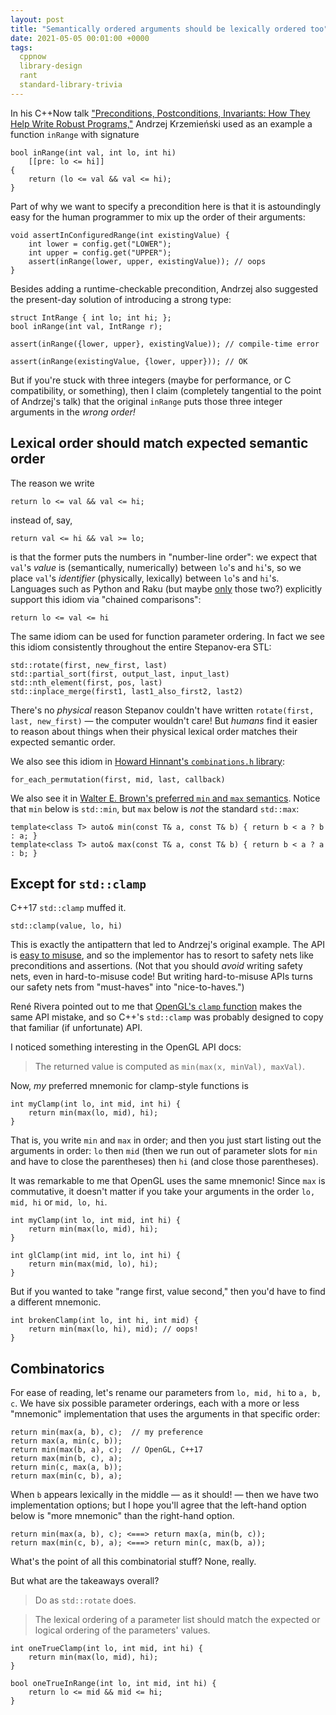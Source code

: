 ```yaml
---
layout: post
title: "Semantically ordered arguments should be lexically ordered too"
date: 2021-05-05 00:01:00 +0000
tags:
  cppnow
  library-design
  rant
  standard-library-trivia
---
```


In his C++Now talk
["Preconditions, Postconditions, Invariants: How They Help Write Robust Programs,"](https://cppnow2021.sched.com/event/hhkp/)
Andrzej Krzemieński used as an example a function `inRange` with signature

    bool inRange(int val, int lo, int hi)
        [[pre: lo <= hi]]
    {
        return (lo <= val && val <= hi);
    }

Part of why we want to specify a precondition here is that it is astoundingly
easy for the human programmer to mix up the order of their arguments:

    void assertInConfiguredRange(int existingValue) {
        int lower = config.get("LOWER");
        int upper = config.get("UPPER");
        assert(inRange(lower, upper, existingValue)); // oops
    }

Besides adding a runtime-checkable precondition, Andrzej also suggested the
present-day solution of introducing a strong type:

    struct IntRange { int lo; int hi; };
    bool inRange(int val, IntRange r);

    assert(inRange({lower, upper}, existingValue)); // compile-time error

    assert(inRange(existingValue, {lower, upper})); // OK

But if you're stuck with three integers (maybe for performance,
or C compatibility, or something), then I claim (completely tangential to
the point of Andrzej's talk) that the original `inRange` puts those three
integer arguments in the _wrong order!_


## Lexical order should match expected semantic order

The reason we write

    return lo <= val && val <= hi;

instead of, say,

    return val <= hi && val >= lo;

is that the former puts the numbers in "number-line order": we expect
that `val`'s _value_ is (semantically, numerically) between `lo`'s and `hi`'s, so we
place `val`'s _identifier_ (physically, lexically) between `lo`'s and `hi`'s.
Languages such as Python and Raku (but maybe [only](https://softwareengineering.stackexchange.com/questions/316969/)
those two?) explicitly support this idiom via "chained comparisons":

    return lo <= val <= hi

The same idiom can be used for function parameter ordering.
In fact we see this idiom consistently throughout the entire Stepanov-era STL:

    std::rotate(first, new_first, last)
    std::partial_sort(first, output_last, input_last)
    std::nth_element(first, pos, last)
    std::inplace_merge(first1, last1_also_first2, last2)

There's no _physical_ reason Stepanov couldn't have written `rotate(first, last, new_first)` —
the computer wouldn't care! But _humans_ find it easier to reason about things when their
physical lexical order matches their expected semantic order.

We also see this idiom in [Howard Hinnant's `combinations.h` library](https://howardhinnant.github.io/combinations/combinations.html):

    for_each_permutation(first, mid, last, callback)

We also see it in [Walter E. Brown's preferred `min` and `max` semantics](https://www.youtube.com/watch?v=e-TNCbX8mOQ&t=504s).
Notice that `min` below is `std::min`, but `max` below is _not_ the standard `std::max`:

    template<class T> auto& min(const T& a, const T& b) { return b < a ? b : a; }
    template<class T> auto& max(const T& a, const T& b) { return b < a ? a : b; }


## Except for `std::clamp`

C++17 `std::clamp` muffed it.

    std::clamp(value, lo, hi)

This is exactly the antipattern that led to Andrzej's original example.
The API is [easy to misuse](https://www.oreilly.com/library/view/97-things-every/9780596809515/ch55.html),
and so the implementor has to resort to safety nets like preconditions and
assertions. (Not that you should _avoid_ writing safety nets, even in
hard-to-misuse code! But writing hard-to-misuse APIs turns our safety
nets from "must-haves" into "nice-to-haves.")

René Rivera pointed out to me that [OpenGL's `clamp` function](https://docs.gl/sl4/clamp)
makes the same API mistake, and so C++'s `std::clamp` was probably designed to
copy that familiar (if unfortunate) API.

I noticed something interesting in the OpenGL API docs:

> The returned value is computed as `min(max(x, minVal), maxVal)`.

Now, _my_ preferred mnemonic for clamp-style functions is

    int myClamp(int lo, int mid, int hi) {
        return min(max(lo, mid), hi);
    }

That is, you write `min` and `max` in order; and then you just start listing
out the arguments in order: `lo` then `mid` (then we run out of parameter
slots for `min` and have to close the parentheses) then `hi` (and close those
parentheses).

It was remarkable to me that OpenGL uses the same mnemonic! Since `max` is
commutative, it doesn't matter if you take your arguments in the order `lo, mid, hi`
or `mid, lo, hi`.

    int myClamp(int lo, int mid, int hi) {
        return min(max(lo, mid), hi);
    }

    int glClamp(int mid, int lo, int hi) {
        return min(max(mid, lo), hi);
    }

But if you wanted to take "range first, value second," then you'd have to find
a different mnemonic.

    int brokenClamp(int lo, int hi, int mid) {
        return min(max(lo, hi), mid); // oops!
    }


## Combinatorics

For ease of reading, let's rename our parameters from `lo, mid, hi` to `a, b, c`.
We have six possible parameter orderings, each with a more or less "mnemonic" implementation
that uses the arguments in that specific order:

    return min(max(a, b), c);  // my preference
    return max(a, min(c, b));
    return min(max(b, a), c);  // OpenGL, C++17
    return max(min(b, c), a);
    return min(c, max(a, b));
    return max(min(c, b), a);

When `b` appears lexically in the middle — as it should! — then we have two
implementation options; but I hope you'll agree that the left-hand option below
is "more mnemonic" than the right-hand option.

    return min(max(a, b), c); <===> return max(a, min(b, c));
    return max(min(c, b), a); <===> return min(c, max(b, a));

What's the point of all this combinatorial stuff? None, really.

But what are the takeaways overall?

> Do as `std::rotate` does.

> The lexical ordering of a parameter list should match the expected
> or logical ordering of the parameters' values.

    int oneTrueClamp(int lo, int mid, int hi) {
        return min(max(lo, mid), hi);
    }

    bool oneTrueInRange(int lo, int mid, int hi) {
        return lo <= mid && mid <= hi;
    }
